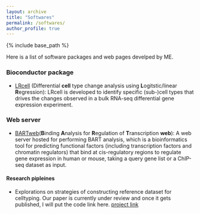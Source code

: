 ```yaml
---
layout: archive
title: "Softwares"
permalink: /softwares/
author_profile: true
---
```


{% include base_path %}



Here is a list of software packages and web pages develped by ME.

### Bioconductor package

- [LRcell](http://bioconductor.org/packages/release/bioc/html/LRcell.html) (Differential **cell** type change analysis using **L**ogitstic/linear **R**egression): LRcell is developed to identify specific (sub-)cell types that drives the changes observed in a bulk RNA-seq differential gene expression experiment. 

### Web server

- [BARTweb](https://github.com/zanglab/BARTweb_frontend)(**B**inding **A**nalysis for **R**egulation of **T**ranscription **web**): A web server hosted for performing BART analysis, which is a bioinformatics tool for predicting functional factors (including transcription factors and chromatin regulators) that bind at cis-regulatory regions to regulate gene expression in human or mouse, taking a query gene list or a ChIP-seq dataset as input.

#### Research pipleines

- Explorations on strategies of constructing reference dataset for celltyping. Our paper is currently under review and once it gets published, I will put the code link here. [project link](https://github.com/marvinquiet/RefConstruction_supervisedCelltyping)